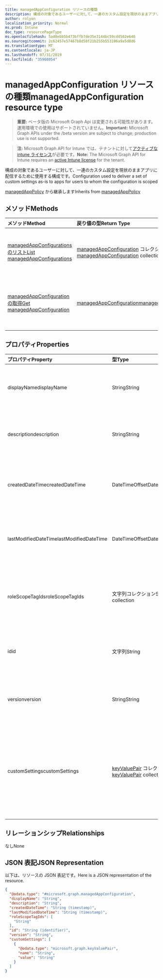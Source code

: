 ```yaml
---
title: managedAppConfiguration リソースの種類
description: 構成の対象であるユーザーに対して、一連のカスタム設定を現状のままアプリに配信するために使用する構成です。
author: rolyon
localization_priority: Normal
ms.prod: Intune
doc_type: resourcePageType
ms.openlocfilehash: 5a48ebb5b473bffb7de35e3144bc59cdd502e646
ms.sourcegitcommit: 2c62457e57467b8d50f21b255b553106a9a5d8d6
ms.translationtype: MT
ms.contentlocale: ja-JP
ms.lasthandoff: 07/31/2019
ms.locfileid: "35968054"
---
```

# <a name="managedappconfiguration-resource-type"></a><span data-ttu-id="99e72-103">managedAppConfiguration リソースの種類</span><span class="sxs-lookup"><span data-stu-id="99e72-103">managedAppConfiguration resource type</span></span>

> <span data-ttu-id="99e72-104">**重要:** ベータ版の Microsoft Graph Api は変更される可能性があります。運用環境での使用はサポートされていません。</span><span class="sxs-lookup"><span data-stu-id="99e72-104">**Important:** Microsoft Graph APIs under the /beta version are subject to change; production use is not supported.</span></span>

> <span data-ttu-id="99e72-105">**注:** Microsoft Graph API for Intune では、テナントに対して[アクティブな intune ライセンス](https://go.microsoft.com/fwlink/?linkid=839381)が必要です。</span><span class="sxs-lookup"><span data-stu-id="99e72-105">**Note:** The Microsoft Graph API for Intune requires an [active Intune license](https://go.microsoft.com/fwlink/?linkid=839381) for the tenant.</span></span>

<span data-ttu-id="99e72-106">構成の対象であるユーザーに対して、一連のカスタム設定を現状のままアプリに配信するために使用する構成です。</span><span class="sxs-lookup"><span data-stu-id="99e72-106">Configuration used to deliver a set of custom settings as-is to apps for users to whom the configuration is scoped</span></span>


<span data-ttu-id="99e72-107">[managedAppPolicy](../resources/intune-mam-managedapppolicy.md) から継承します</span><span class="sxs-lookup"><span data-stu-id="99e72-107">Inherits from [managedAppPolicy](../resources/intune-mam-managedapppolicy.md)</span></span>

## <a name="methods"></a><span data-ttu-id="99e72-108">メソッド</span><span class="sxs-lookup"><span data-stu-id="99e72-108">Methods</span></span>
|<span data-ttu-id="99e72-109">メソッド</span><span class="sxs-lookup"><span data-stu-id="99e72-109">Method</span></span>|<span data-ttu-id="99e72-110">戻り値の型</span><span class="sxs-lookup"><span data-stu-id="99e72-110">Return Type</span></span>|<span data-ttu-id="99e72-111">説明</span><span class="sxs-lookup"><span data-stu-id="99e72-111">Description</span></span>|
|:---|:---|:---|
|[<span data-ttu-id="99e72-112">managedAppConfigurations のリスト</span><span class="sxs-lookup"><span data-stu-id="99e72-112">List managedAppConfigurations</span></span>](../api/intune-mam-managedappconfiguration-list.md)|<span data-ttu-id="99e72-113">[managedAppConfiguration](../resources/intune-mam-managedappconfiguration.md) コレクション</span><span class="sxs-lookup"><span data-stu-id="99e72-113">[managedAppConfiguration](../resources/intune-mam-managedappconfiguration.md) collection</span></span>|<span data-ttu-id="99e72-114">[managedAppConfiguration](../resources/intune-mam-managedappconfiguration.md) オブジェクトのプロパティとリレーションシップをリストします。</span><span class="sxs-lookup"><span data-stu-id="99e72-114">List properties and relationships of the [managedAppConfiguration](../resources/intune-mam-managedappconfiguration.md) objects.</span></span>|
|[<span data-ttu-id="99e72-115">managedAppConfiguration の取得</span><span class="sxs-lookup"><span data-stu-id="99e72-115">Get managedAppConfiguration</span></span>](../api/intune-mam-managedappconfiguration-get.md)|[<span data-ttu-id="99e72-116">managedAppConfiguration</span><span class="sxs-lookup"><span data-stu-id="99e72-116">managedAppConfiguration</span></span>](../resources/intune-mam-managedappconfiguration.md)|<span data-ttu-id="99e72-117">[managedAppConfiguration](../resources/intune-mam-managedappconfiguration.md) オブジェクトのプロパティとリレーションシップを読み取ります。</span><span class="sxs-lookup"><span data-stu-id="99e72-117">Read properties and relationships of the [managedAppConfiguration](../resources/intune-mam-managedappconfiguration.md) object.</span></span>|

## <a name="properties"></a><span data-ttu-id="99e72-118">プロパティ</span><span class="sxs-lookup"><span data-stu-id="99e72-118">Properties</span></span>
|<span data-ttu-id="99e72-119">プロパティ</span><span class="sxs-lookup"><span data-stu-id="99e72-119">Property</span></span>|<span data-ttu-id="99e72-120">型</span><span class="sxs-lookup"><span data-stu-id="99e72-120">Type</span></span>|<span data-ttu-id="99e72-121">説明</span><span class="sxs-lookup"><span data-stu-id="99e72-121">Description</span></span>|
|:---|:---|:---|
|<span data-ttu-id="99e72-122">displayName</span><span class="sxs-lookup"><span data-stu-id="99e72-122">displayName</span></span>|<span data-ttu-id="99e72-123">String</span><span class="sxs-lookup"><span data-stu-id="99e72-123">String</span></span>|<span data-ttu-id="99e72-124">ポリシーの表示名。</span><span class="sxs-lookup"><span data-stu-id="99e72-124">Policy display name.</span></span> <span data-ttu-id="99e72-125">[managedAppPolicy](../resources/intune-mam-managedapppolicy.md) から継承します</span><span class="sxs-lookup"><span data-stu-id="99e72-125">Inherited from [managedAppPolicy](../resources/intune-mam-managedapppolicy.md)</span></span>|
|<span data-ttu-id="99e72-126">description</span><span class="sxs-lookup"><span data-stu-id="99e72-126">description</span></span>|<span data-ttu-id="99e72-127">String</span><span class="sxs-lookup"><span data-stu-id="99e72-127">String</span></span>|<span data-ttu-id="99e72-128">ポリシーの説明。</span><span class="sxs-lookup"><span data-stu-id="99e72-128">The policy's description.</span></span> <span data-ttu-id="99e72-129">[managedAppPolicy](../resources/intune-mam-managedapppolicy.md) から継承します</span><span class="sxs-lookup"><span data-stu-id="99e72-129">Inherited from [managedAppPolicy](../resources/intune-mam-managedapppolicy.md)</span></span>|
|<span data-ttu-id="99e72-130">createdDateTime</span><span class="sxs-lookup"><span data-stu-id="99e72-130">createdDateTime</span></span>|<span data-ttu-id="99e72-131">DateTimeOffset</span><span class="sxs-lookup"><span data-stu-id="99e72-131">DateTimeOffset</span></span>|<span data-ttu-id="99e72-132">ポリシーが作成された日時。</span><span class="sxs-lookup"><span data-stu-id="99e72-132">The date and time the policy was created.</span></span> <span data-ttu-id="99e72-133">[managedAppPolicy](../resources/intune-mam-managedapppolicy.md) から継承します</span><span class="sxs-lookup"><span data-stu-id="99e72-133">Inherited from [managedAppPolicy](../resources/intune-mam-managedapppolicy.md)</span></span>|
|<span data-ttu-id="99e72-134">lastModifiedDateTime</span><span class="sxs-lookup"><span data-stu-id="99e72-134">lastModifiedDateTime</span></span>|<span data-ttu-id="99e72-135">DateTimeOffset</span><span class="sxs-lookup"><span data-stu-id="99e72-135">DateTimeOffset</span></span>|<span data-ttu-id="99e72-136">ポリシーが変更された最終日時。</span><span class="sxs-lookup"><span data-stu-id="99e72-136">Last time the policy was modified.</span></span> <span data-ttu-id="99e72-137">[managedAppPolicy](../resources/intune-mam-managedapppolicy.md) から継承します</span><span class="sxs-lookup"><span data-stu-id="99e72-137">Inherited from [managedAppPolicy](../resources/intune-mam-managedapppolicy.md)</span></span>|
|<span data-ttu-id="99e72-138">roleScopeTagIds</span><span class="sxs-lookup"><span data-stu-id="99e72-138">roleScopeTagIds</span></span>|<span data-ttu-id="99e72-139">文字列コレクション</span><span class="sxs-lookup"><span data-stu-id="99e72-139">String collection</span></span>|<span data-ttu-id="99e72-140">このエンティティインスタンスの範囲タグのリスト。</span><span class="sxs-lookup"><span data-stu-id="99e72-140">List of Scope Tags for this Entity instance.</span></span> <span data-ttu-id="99e72-141">[managedAppPolicy](../resources/intune-mam-managedapppolicy.md) から継承します</span><span class="sxs-lookup"><span data-stu-id="99e72-141">Inherited from [managedAppPolicy](../resources/intune-mam-managedapppolicy.md)</span></span>|
|<span data-ttu-id="99e72-142">id</span><span class="sxs-lookup"><span data-stu-id="99e72-142">id</span></span>|<span data-ttu-id="99e72-143">文字列</span><span class="sxs-lookup"><span data-stu-id="99e72-143">String</span></span>|<span data-ttu-id="99e72-144">エンティティのキー。</span><span class="sxs-lookup"><span data-stu-id="99e72-144">Key of the entity.</span></span> <span data-ttu-id="99e72-145">[managedAppPolicy](../resources/intune-mam-managedapppolicy.md) から継承します</span><span class="sxs-lookup"><span data-stu-id="99e72-145">Inherited from [managedAppPolicy](../resources/intune-mam-managedapppolicy.md)</span></span>|
|<span data-ttu-id="99e72-146">version</span><span class="sxs-lookup"><span data-stu-id="99e72-146">version</span></span>|<span data-ttu-id="99e72-147">String</span><span class="sxs-lookup"><span data-stu-id="99e72-147">String</span></span>|<span data-ttu-id="99e72-148">エンティティのバージョン。</span><span class="sxs-lookup"><span data-stu-id="99e72-148">Version of the entity.</span></span> <span data-ttu-id="99e72-149">[managedAppPolicy](../resources/intune-mam-managedapppolicy.md) から継承します</span><span class="sxs-lookup"><span data-stu-id="99e72-149">Inherited from [managedAppPolicy](../resources/intune-mam-managedapppolicy.md)</span></span>|
|<span data-ttu-id="99e72-150">customSettings</span><span class="sxs-lookup"><span data-stu-id="99e72-150">customSettings</span></span>|<span data-ttu-id="99e72-151">[keyValuePair](../resources/intune-shared-keyvaluepair.md) コレクション</span><span class="sxs-lookup"><span data-stu-id="99e72-151">[keyValuePair](../resources/intune-shared-keyvaluepair.md) collection</span></span>|<span data-ttu-id="99e72-152">構成の対象であるユーザーに対して、このサービスで変更せずに、アプリに送信される文字列キーと文字列値の一連のペア</span><span class="sxs-lookup"><span data-stu-id="99e72-152">A set of string key and string value pairs to be sent to apps for users to whom the configuration is scoped, unalterned by this service</span></span>|

## <a name="relationships"></a><span data-ttu-id="99e72-153">リレーションシップ</span><span class="sxs-lookup"><span data-stu-id="99e72-153">Relationships</span></span>
<span data-ttu-id="99e72-154">なし</span><span class="sxs-lookup"><span data-stu-id="99e72-154">None</span></span>

## <a name="json-representation"></a><span data-ttu-id="99e72-155">JSON 表記</span><span class="sxs-lookup"><span data-stu-id="99e72-155">JSON Representation</span></span>
<span data-ttu-id="99e72-156">以下は、リソースの JSON 表記です。</span><span class="sxs-lookup"><span data-stu-id="99e72-156">Here is a JSON representation of the resource.</span></span>
<!-- {
  "blockType": "resource",
  "keyProperty": "id",
  "@odata.type": "microsoft.graph.managedAppConfiguration"
}
-->
``` json
{
  "@odata.type": "#microsoft.graph.managedAppConfiguration",
  "displayName": "String",
  "description": "String",
  "createdDateTime": "String (timestamp)",
  "lastModifiedDateTime": "String (timestamp)",
  "roleScopeTagIds": [
    "String"
  ],
  "id": "String (identifier)",
  "version": "String",
  "customSettings": [
    {
      "@odata.type": "microsoft.graph.keyValuePair",
      "name": "String",
      "value": "String"
    }
  ]
}
```





